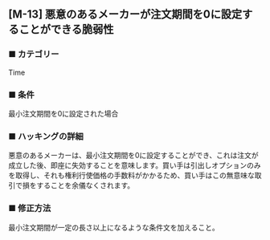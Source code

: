 ## [M-13] 悪意のあるメーカーが注文期間を0に設定することができる脆弱性

### ■ カテゴリー

Time

### ■ 条件

最小注文期間を0に設定された場合

### ■ ハッキングの詳細

悪意のあるメーカーは、最小注文期間を0に設定することができ、これは注文が成立した後、即座に失効することを意味します。買い手は引出しオプションのみを取得し、それも権利行使価格の手数料がかかるため、買い手はこの無意味な取引で損をすることを余儀なくされます。

### ■ 修正方法

最小注文期間が一定の長さ以上になるような条件文を加えること。